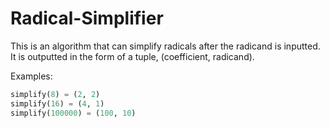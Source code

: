 # Radical-Simplifier
This is an algorithm that can simplify radicals after the radicand is inputted. It is outputted in the form of a tuple, (coefficient, radicand).

Examples:
```python
simplify(8) = (2, 2)
simplify(16) = (4, 1)
simplify(100000) = (100, 10)
```
